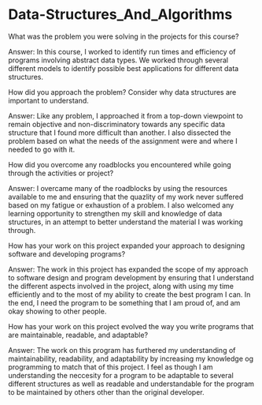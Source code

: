 # Data-Structures_And_Algorithms


What was the problem you were solving in the projects for this course?

Answer: In this course, I worked to identify run times and efficiency of programs involving abstract data types. We worked through several different models to identify possible best applications for different data structures.


How did you approach the problem? Consider why data structures are important to understand.

Answer: Like any problem, I approached it from a top-down viewpoint to remain objective and non-discriminatory towards any specific data structure that I found more difficult than another. I also dissected the  problem based on what the needs of the assignment were and where I needed to go with it.


How did you overcome any roadblocks you encountered while going through the activities or project?

Answer: I overcame many of the roadblocks by using the resources available to me and ensuring that the quazlity of my work never suffered based on my fatigue or exhaustion of a problem. I also welcomed any learning opportunity to strengthen my skill and knowledge of data structures, in an attempt to better understand the material I was working through.


How has your work on this project expanded your approach to designing software and developing programs?

Answer: The work in this project has expanded the scope of my approach to software design and program development by ensuring that I understand the different aspects involved in the project, along with using my time efficiently and to the most of my ability to create the best program I can. In the end, I need the program to be something that I am proud of, and am okay showing to other people.


How has your work on this project evolved the way you write programs that are maintainable, readable, and adaptable?

Answer: The work on this program has furthered my understanding of maintainability, readability, and adaptability by increasing my knowledge og programming to match that of this project. I feel as though I am understanding the neccesity for a program to be adaptable to several different structures as well as readable and understandable for the program to be maintained by others other than the original developer.

